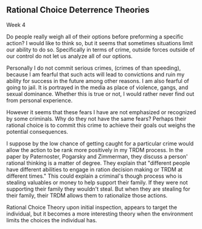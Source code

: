 Rational Choice Deterrence Theories
-----------------------------------
Week 4

Do people really weigh all of their options before preforming a specific
action? I would like to think so, but it seems that sometimes situations
limit our ability to do so. Specifically in terms of crime, outside
forces outside of our control do not let us analyze all of our options.

Personally I do not commit serious crimes, (crimes of than speeding),
because I am fearful that such acts will lead to convictions and ruin my
ability for success in the future among other reasons. I am also fearful of going to jail.
It is portrayed in the media as place of violence, gangs, and sexual
dominance. Whether this is true or not, I would rather never find out
from personal experience.

However it seems that these fears I have are not emphasized or
recognized by some criminals. Why do they not have the same fears?
Perhaps their rational choice is to commit this crime to achieve their
goals out weighs the potential consequences. 

I suppose by the low chance of getting caught for a particular crime
would allow the action to be rank more positively in my TRDM process. In
the paper by Paternoster, Pogarsky and Zimmerman, they discuss a
person' rational thinking is a matter of degree. They explain that
"different people have different abilities to engage in ration decision
making or TRDM at different times." This could explain a criminal's
though process who is stealing valuables or money to help support their
family. If they were not supporting their family they wouldn't steal.
But when they are stealing for their family, their TRDM allows them to
rationalize those actions.

Rational Choice Theory upon initial inspection, appears to target the
individual, but it becomes a more interesting theory when the
environment limits the choices the individual has.


